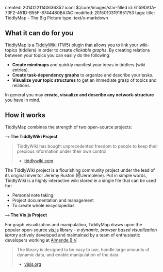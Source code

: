 created: 20141221140636352
icon: $:/core/images/star-filled
id: 6159DA1A-73F2-451D-B55F-8744480BA7AC
modified: 20150103191651753
tags: 
title: TiddlyMap - The Big Picture
type: text/x-markdown

## What it can do for you

TiddlyMap is a [TiddlyWiki](http://tiddlywiki.com/) (TW5) plugin that allows you to link your wiki-topics (tiddlers) in order to create *clickable graphs*. By creating relations between your topics you can easily do the following:

* **Create mindmaps** and quickly manifest your ideas in tiddlers (wiki entries).
* **Create task-dependency graphs** to organize and describe your tasks.
* **Visualize your topic structures** to get an immediate grasp of topics and relations.

In general you may **create, visualize and describe any network-structure** you have in mind.

## How it works

TiddlyMap combines the strength of two open-source projects:

**⤍ The TiddlyWiki Project**

> TiddlyWiki has bought unprecedented freedom to people to keep their precious information under their own control
> - [tiddlywiki.com]([http://tiddlywiki.com]/#TiddlyWiki)

The TiddlyWiki project is a flourishing community project under the lead of its original inventor Jeremy Ruston (@Jermolene). Put in simple words, TiddlyWiki is a highly interactive wiki stored in a single file that can be used for:

* Personal note taking
* Project documentation and management
* To create whole encyclopedias


**⤍ The Vis.js Project**

For graph visualization and manipulation, TiddlyMap draws upon the popular open-source [vis.js](http://visjs.org/) library - *a dynamic, browser based visualization library* actively developed and maintained by a team of enthusiastic developers working at [Almende B.V](|http://almende.com).

> The library is designed to be easy to use, handle large amounts of dynamic data, and enable manipulation of the data
>  - [visjs.org](|http://visjs.org/)

